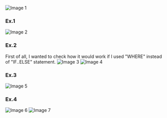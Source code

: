 ![Image 1](https://github.com/AshleyBlair/SQL/blob/master/LAB5/screenshots/tasks.jpg)

### Ex.1
![Image 2](https://github.com/AshleyBlair/SQL/blob/master/LAB5/screenshots/1.png)
### Ex.2
First of all, I wanted to check how it would work if I used "WHERE" instead of "IF..ELSE" statement.
![Image 3](https://github.com/AshleyBlair/SQL/blob/master/LAB5/screenshots/2_test.png)
![Image 4]()
### Ex.3
![Image 5](https://github.com/AshleyBlair/SQL/blob/master/LAB5/screenshots/3.png)

### Ex.4
![Image 6]()
![Image 7]()
